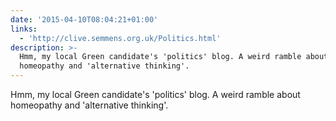 ```yaml
---
date: '2015-04-10T08:04:21+01:00'
links:
  - 'http://clive.semmens.org.uk/Politics.html'
description: >-
  Hmm, my local Green candidate's 'politics' blog. A weird ramble about
  homeopathy and 'alternative thinking'.
---
```

Hmm, my local Green candidate's 'politics' blog. A weird ramble about homeopathy and 'alternative thinking'. 
